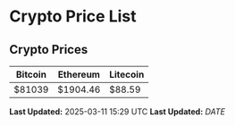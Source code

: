 # Crypto Price List

## Crypto Prices
| Bitcoin | Ethereum | Litecoin |
| ------- | -------- | -------- |
| $81039 | $1904.46 | $88.59 |
**Last Updated:** 2025-03-11 15:29 UTC
**Last Updated:** $DATE$
